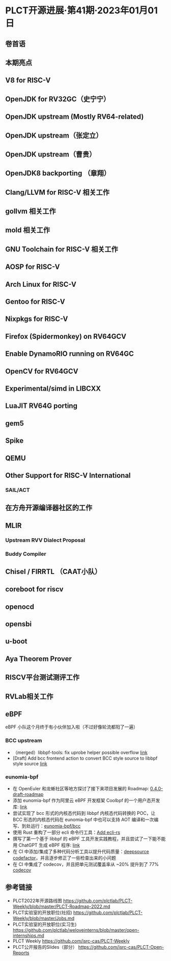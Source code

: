 # PLCT开源进展·第41期·2023年01月01日

## 卷首语


## 本期亮点


## V8 for RISC-V

## OpenJDK for RV32GC（史宁宁）


## OpenJDK upstream (Mostly RV64-related)

## OpenJDK upstream（张定立）

## OpenJDK upstream（曹贵）

## OpenJDK8 backporting （章翔）

## Clang/LLVM for RISC-V 相关工作

## gollvm 相关工作

## mold 相关工作

## GNU Toolchain for RISC-V 相关工作

## AOSP for RISC-V

## Arch Linux for RISC-V

## Gentoo for RISC-V

## Nixpkgs for RISC-V

## Firefox (Spidermonkey) on RV64GCV

## Enable DynamoRIO running on RV64GC

## OpenCV for RV64GCV

## Experimental/simd in LIBCXX

## LuaJIT RV64G porting

## gem5

## Spike

## QEMU

## Other Support for RISC-V International

### SAIL/ACT

## 在方舟开源编译器社区的工作

## MLIR

### Upstream RVV Dialect Proposal


### Buddy Compiler


## Chisel / FIRRTL （CAAT小队）

## coreboot for riscv

## openocd

## opensbi

## u-boot

## Aya Theorem Prover

## RISCV平台测试测评工作

## RVLab相关工作

## eBPF

eBPF 小队这个月终于有小伙伴加入啦（不过好像轮流都阳了一遍）

### BCC upstream

- （merged）libbpf-tools: fix uprobe helper possible overflow [link](https://github.com/iovisor/bcc/pull/4397)
- [Draft] Add bcc frontend action to convert BCC style source to libbpf style source [link](https://github.com/iovisor/bcc/pull/4405)

### eunomia-bpf

- 在 OpenEuler 和龙蜥社区等地方探讨了接下来项目发展的 Roadmap: [0.4.0-draft-roadmap](https://github.com/eunomia-bpf/eunomia-bpf/wiki/0.4.0-draft-roadmap)
- 添加 eunomia-bpf 作为阿里云 eBPF 开发框架 Coolbpf 的一个用户态开发库: [link](https://gitee.com/anolis/coolbpf/pulls/17)
- 尝试实现了 bcc 形式的内核态代码到 libbpf 内核态代码转换的 POC，让 BCC 形态的内核态代码在 eunomia-bpf 中也可以支持 AOT 编译和一次编写、到处运行：[eunomia-bpf/bcc](https://github.com/eunomia-bpf/bcc/tree/master/src/cc/converter)
- 使用 Rust 重构了一部分 ecli 命令行工具：[Add ecli-rs](https://github.com/eunomia-bpf/eunomia-bpf/pull/89)
- 撰写了第一个基于 libbpf 的 eBPF 工具开发实践教程，并且尝试了一下能不能用 ChatGPT 生成 eBPF 程序: [link](https://github.com/eunomia-bpf/bpf-developer-tutorial)
- 在 CI 中添加/集成了多种代码分析工具以提升代码质量：[deepsource](https://deepsource.io/gh/eunomia-bpf/eunomia-bpf/?ref=repository-badge) [codefactor](https://www.codefactor.io/repository/github/eunomia-bpf/eunomia-bpf)，并且逐步修正了一些检查出来的小问题
- 在 CI 中集成了 codecov，并且把单元测试覆盖率从 ~20% 提升到了 77% [codecov](https://codecov.io/gh/eunomia-bpf/eunomia-bpf)

## 参考链接

- PLCT2022年开源路线图 https://github.com/plctlab/PLCT-Weekly/blob/master/PLCT-Roadmap-2022.md
- PLCT实验室的开放职位(社招) https://github.com/plctlab/PLCT-Weekly/blob/master/Jobs.md
- PLCT实验室的开放职位(实习生) https://github.com/plctlab/weloveinterns/blob/master/open-internships.md
- PLCT Weekly https://github.com/isrc-cas/PLCT-Weekly
- PLCT公开报告的Slides（部分） https://github.com/isrc-cas/PLCT-Open-Reports
